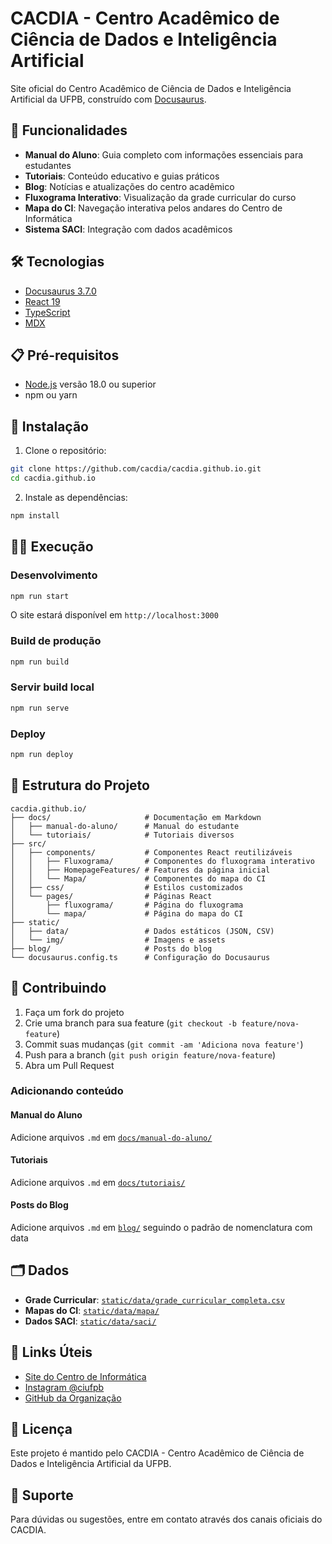 # CACDIA - Centro Acadêmico de Ciência de Dados e Inteligência Artificial

Site oficial do Centro Acadêmico de Ciência de Dados e Inteligência Artificial da UFPB, construído com [Docusaurus](https://docusaurus.io/).

## 🚀 Funcionalidades

- **Manual do Aluno**: Guia completo com informações essenciais para estudantes
- **Tutoriais**: Conteúdo educativo e guias práticos
- **Blog**: Notícias e atualizações do centro acadêmico
- **Fluxograma Interativo**: Visualização da grade curricular do curso
- **Mapa do CI**: Navegação interativa pelos andares do Centro de Informática
- **Sistema SACI**: Integração com dados acadêmicos

## 🛠️ Tecnologias

- [Docusaurus 3.7.0](https://docusaurus.io/)
- [React 19](https://react.dev/)
- [TypeScript](https://www.typescriptlang.org/)
- [MDX](https://mdxjs.com/)

## 📋 Pré-requisitos

- [Node.js](https://nodejs.org/) versão 18.0 ou superior
- npm ou yarn

## 🔧 Instalação

1. Clone o repositório:
```bash
git clone https://github.com/cacdia/cacdia.github.io.git
cd cacdia.github.io
```

2. Instale as dependências:
```bash
npm install
```

## 🏃‍♂️ Execução

### Desenvolvimento
```bash
npm run start
```
O site estará disponível em `http://localhost:3000`

### Build de produção
```bash
npm run build
```

### Servir build local
```bash
npm run serve
```

### Deploy
```bash
npm run deploy
```

## 📁 Estrutura do Projeto

```
cacdia.github.io/
├── docs/                     # Documentação em Markdown
│   ├── manual-do-aluno/      # Manual do estudante
│   └── tutoriais/            # Tutoriais diversos
├── src/
│   ├── components/           # Componentes React reutilizáveis
│   │   ├── Fluxograma/       # Componentes do fluxograma interativo
│   │   ├── HomepageFeatures/ # Features da página inicial
│   │   └── Mapa/             # Componentes do mapa do CI
│   ├── css/                  # Estilos customizados
│   └── pages/                # Páginas React
│       ├── fluxograma/       # Página do fluxograma
│       └── mapa/             # Página do mapa do CI
├── static/
│   ├── data/                 # Dados estáticos (JSON, CSV)
│   └── img/                  # Imagens e assets
├── blog/                     # Posts do blog
└── docusaurus.config.ts      # Configuração do Docusaurus
```

## 📝 Contribuindo

1. Faça um fork do projeto
2. Crie uma branch para sua feature (`git checkout -b feature/nova-feature`)
3. Commit suas mudanças (`git commit -am 'Adiciona nova feature'`)
4. Push para a branch (`git push origin feature/nova-feature`)
5. Abra um Pull Request

### Adicionando conteúdo

#### Manual do Aluno
Adicione arquivos `.md` em [`docs/manual-do-aluno/`](docs/manual-do-aluno/)

#### Tutoriais
Adicione arquivos `.md` em [`docs/tutoriais/`](docs/tutoriais/)

#### Posts do Blog
Adicione arquivos `.md` em [`blog/`](blog/) seguindo o padrão de nomenclatura com data

## 🗂️ Dados

- **Grade Curricular**: [`static/data/grade_curricular_completa.csv`](static/data/grade_curricular_completa.csv)
- **Mapas do CI**: [`static/data/mapa/`](static/data/mapa/)
- **Dados SACI**: [`static/data/saci/`](static/data/saci/)

## 🔗 Links Úteis

- [Site do Centro de Informática](http://ci.ufpb.br/)
- [Instagram @ciufpb](https://www.instagram.com/ciufpb/)
- [GitHub da Organização](https://github.com/cacdia)

## 📄 Licença

Este projeto é mantido pelo CACDIA - Centro Acadêmico de Ciência de Dados e Inteligência Artificial da UFPB.

## 🤝 Suporte

Para dúvidas ou sugestões, entre em contato através dos canais oficiais do CACDIA.